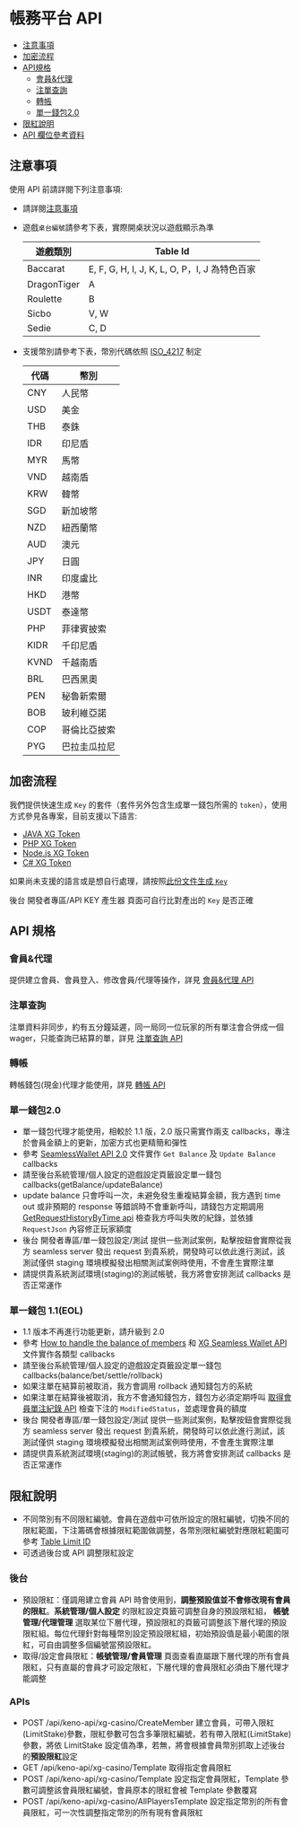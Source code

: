 # 帳務平台 API

- [注意事項](#注意事項)
- [加密流程](#加密流程)
- [API規格](#API規格) 
    - [會員&代理](#會員代理)
    - [注單查詢](#注單查詢)
    - [轉帳](#轉帳)
    - [單一錢包2.0](#單一錢包20)
- [限紅說明](#限紅說明)    
- [API 欄位參考資料](../reference-cht.md)

## 注意事項

使用 API 前請詳閱下列注意事項:

- 請詳閱[注意事項](../notice-cht.md)
- 遊戲`桌台編號`請參考下表，實際開桌狀況以遊戲顯示為準

    | 遊戲類別 | Table Id  |
    | --- | --- |
    | Baccarat | E, F, G, H, I, J, K, L, O, P，I, J 為特色百家|
    | DragonTiger | A |  
    | Roulette | B |  
    | Sicbo | V, W |  
    | Sedie | C, D |

- 支援幣別請參考下表，幣別代碼依照 [ISO_4217](https://en.wikipedia.org/wiki/ISO_4217) 制定

     | 代碼 | 幣別     |
     | ---- | -------- |
     | CNY  | 人民幣   |
     | USD  | 美金     |
     | THB  | 泰銖     |
     | IDR  | 印尼盾   |
     | MYR  | 馬幣     |
     | VND  | 越南盾   |
     | KRW  | 韓幣     |
     | SGD  | 新加坡幣 |
     | NZD  | 紐西蘭幣 |
     | AUD  | 澳元     |
     | JPY  | 日圓     |
     | INR  | 印度盧比 |
     |HKD   |港幣      |
     |USDT |泰達幣  |
     |PHP|菲律賓披索|
     | KIDR  | 千印尼盾   |
     | KVND  | 千越南盾   |
     | BRL | 巴西黑奧 |
     | PEN | 秘魯新索爾 |
     | BOB | 玻利維亞諾 |
     | COP | 哥倫比亞披索 |
     | PYG | 巴拉圭瓜拉尼 |

## 加密流程

我們提供快速生成 `Key` 的套件（套件另外包含生成單一錢包所需的 `token`），使用方式參見各專案，目前支援以下語言:

- [JAVA XG Token](https://gitlab.com/token-library/java/-/packages/17448487)
- [PHP XG Token](https://gitlab.kaixi.cc/api-libaray/php-xg-token)
- [Node.js XG Token](https://gitlab.kaixi.cc/api-libaray/js-xg-token)
- [C# XG Token](https://gitlab.kaixi.cc/api-libaray/csharp-xg-token)

如果尚未支援的語言或是想自行處理，請按照[此份文件生成 `Key`](../encryption-cht.md)

後台 開發者專區/API KEY 產生器 頁面可自行比對產出的 `Key` 是否正確

## API 規格 

### 會員&代理

提供建立會員、會員登入、修改會員/代理等操作，詳見 [會員&代理 API](https://staging-agent.jetcafe.life/swagger/public/index.html#/%E6%9C%83%E5%93%A1%26%E4%BB%A3%E7%90%86)

### 注單查詢

注單資料非同步，約有五分鐘延遲，同一局同一位玩家的所有單注會合併成一個 wager，只能查詢已結算的單，詳見 [注單查詢 API](https://staging-agent.jetcafe.life/swagger/public/index.html#/%E6%B3%A8%E5%96%AE%E6%9F%A5%E8%A9%A2)

### 轉帳

轉帳錢包(現金)代理才能使用，詳見 [轉帳 API](https://staging-agent.jetcafe.life/swagger/public/index.html#/%E8%BD%89%E5%B8%B3)

### 單一錢包2.0

- 單一錢包代理才能使用，相較於 1.1 版，2.0 版只需實作兩支 callbacks，專注於會員金額上的更新，加密方式也更精簡和彈性
- 參考 [SeamlessWallet API 2.0](../../SeamlessWalletAPI2.0/SeamlessWalletAPI-2.0.md) 文件實作 `Get Balance` 及 `Update Balance` callbacks
- 請至後台系統管理/個人設定的遊戲設定頁籤設定單一錢包 callbacks(getBalance/updateBalance)
- update balance 只會呼叫一次，未避免發生重複結算金額，我方遇到 time out 或非預期的 response 等錯誤時不會重新呼叫，請錢包方定期調用 [GetRequestHistoryByTime api](https://staging-agent.jetcafe.life/swagger/public/index.html#/%E5%96%AE%E4%B8%80%E9%8C%A2%E5%8C%852.0/post_api_keno_api_xg_casino_GetRequestHistoryByTime) 檢查我方呼叫失敗的紀錄，並依據 `RequestJson` 內容修正玩家額度
- 後台 開發者專區/單一錢包設定/測試 提供一些測試案例，點擊按鈕會實際從我方 seamless server 發出 request 到貴系統，開發時可以依此進行測試，該測試僅供 staging 環境模擬發出相關測試案例時使用，不會產生實際注單
- 請提供貴系統測試環境(staging)的測試帳號，我方將會安排測試 callbacks 是否正常運作

### 單一錢包 1.1(EOL)

- 1.1 版本不再進行功能更新，請升級到 2.0
- 參考 [How to handle the balance of members](../../SeamlessWalletAPI1.x/handle-balance.md) 和 [XG Seamless Wallet API](https://github.com/jacky5823a/docs/blob/master/SeamlessWalletAPI1.x/SeamlessWallet1.1.md) 文件實作各類型 callbacks
- 請至後台系統管理/個人設定的遊戲設定頁籤設定單一錢包 callbacks(balance/bet/settle/rollback)
- 如果注單在結算前被取消，我方會調用 rollback 通知錢包方的系統
- 如果注單在結算後被取消，我方不會通知錢包方，錢包方必須定期呼叫 [取得會員單注紀錄 API](https://staging-agent.jetcafe.life/swagger/public/index.html#/%E5%96%AE%E4%B8%80%E9%8C%A2%E5%8C%851.x/post_api_keno_api_xg_casino_GetReplenishmentByTime) 檢查下注的 `ModifiedStatus`，並處理會員的額度
- 後台 開發者專區/單一錢包設定/測試 提供一些測試案例，點擊按鈕會實際從我方 seamless server 發出 request 到貴系統，開發時可以依此進行測試，該測試僅供 staging 環境模擬發出相關測試案例時使用，不會產生實際注單
- 請提供貴系統測試環境(staging)的測試帳號，我方將會安排測試 callbacks 是否正常運作

## 限紅說明

- 不同幣別有不同限紅編號。會員在遊戲中可依所設定的限紅編號，切換不同的限紅範圍，下注籌碼會根據限紅範圍做調整，各幣別限紅編號對應限紅範圍可參考 [Table Limit ID](./table-limit.md)
- 可透過後台或 API 調整限紅設定

### 後台
- 預設限紅：僅調用建立會員 API 時會使用到，**調整預設值並不會修改現有會員的限紅**。**系統管理/個人設定** 的限紅設定頁籤可調整自身的預設限紅組， **帳號管理/代理管理** 選取某位下層代理，預設限紅的頁籤可調整該下層代理的預設限紅組。每位代理針對每種幣別設定預設限紅組，初始預設值是最小範圍的限紅，可自由調整多個編號當預設限紅。
- 取得/設定會員限紅：**帳號管理/會員管理** 頁面查看直屬跟下層代理的所有會員限紅，只有直屬的會員才可設定限紅，下層代理的會員限紅必須由下層代理才能調整

### APIs
- POST /api/keno-api/xg-casino/CreateMember 建立會員，可帶入限紅(LimitStake)參數，限紅參數可包含多筆限紅編號，若有帶入限紅(LimitStake)參數，將依 LimitStake 設定值為準，若無，將會根據會員幣別抓取上述後台的**預設限紅**設定
- GET /api/keno-api/xg-casino/Template 取得指定會員限紅
- POST /api/keno-api/xg-casino/Template 設定指定會員限紅，Template 參數可調整該會員限紅編號，會員原本的限紅會被 Template 參數覆寫
- POST /api/keno-api/xg-casino/AllPlayersTemplate 設定指定幣別的所有會員限紅，可一次性調整指定幣別的所有現有會員限紅



